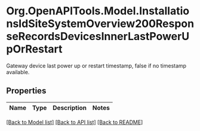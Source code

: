 # Org.OpenAPITools.Model.InstallationsIdSiteSystemOverview200ResponseRecordsDevicesInnerLastPowerUpOrRestart
Gateway device last power up or restart timestamp, false if no timestamp available.

## Properties

Name | Type | Description | Notes
------------ | ------------- | ------------- | -------------

[[Back to Model list]](../../README.md#documentation-for-models) [[Back to API list]](../../README.md#documentation-for-api-endpoints) [[Back to README]](../../README.md)

